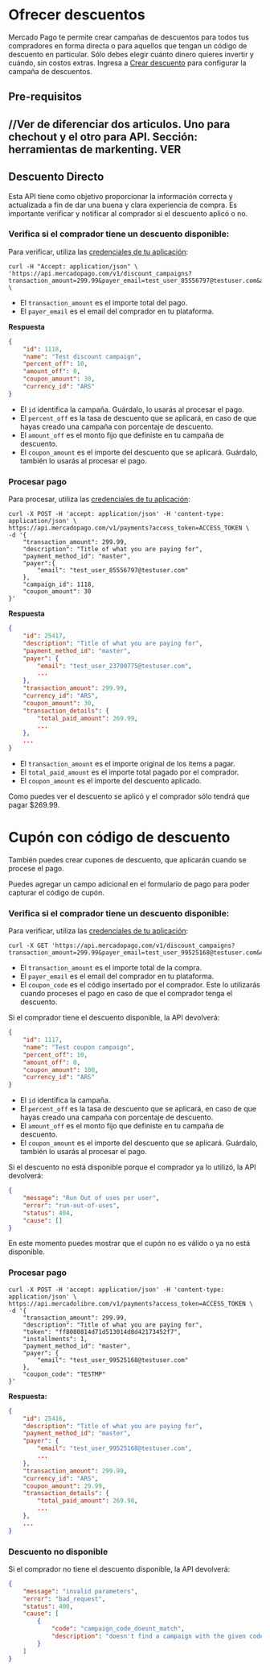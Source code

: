# Ofrecer descuentos

Mercado Pago te permite crear campañas de descuentos para todos tus compradores en forma directa o para aquellos que tengan un código de descuento en particular. Sólo debes elegir cuánto dinero quieres invertir y cuándo, sin costos extras. 
Ingresa a [Crear descuento](https://www.mercadopago.com.ar/campaigns/create) para configurar la campaña de descuentos.

## Pre-requisitos


## //Ver de diferenciar dos articulos. Uno para chechout y el otro para API. Sección: herramientas de markenting. VER



## Descuento Directo

Esta API tiene como objetivo proporcionar la información correcta y actualizada a fin de dar una buena y clara experiencia de compra. Es importante verificar y notificar al comprador si el descuento aplicó o no.

### Verifica si el comprador tiene un descuento disponible:

Para verificar, utiliza las [credenciales de tu aplicación](https://www.mercadopago.com/mla/account/credentials):

```curl
curl -H "Accept: application/json" \
'https://api.mercadopago.com/v1/discount_campaigns?transaction_amount=299.99&payer_email=test_user_85556797@testuser.com&access_token=ACCESS_TOKEN' \
```

- El `transaction_amount` es el importe total del pago.
- El `payer_email` es el email del comprador en tu plataforma.

**Respuesta**

```json
{
    "id": 1118,
    "name": "Test discount campaign",
    "percent_off": 10,
    "amount_off": 0,
    "coupon_amount": 30,
    "currency_id": "ARS"
}
```

- El `id` identifica la campaña. Guárdalo, lo usarás al procesar el pago.
- El `percent_off` es la tasa de descuento que se aplicará, en caso de que hayas creado una campaña con porcentaje de descuento.
- El `amount_off` es el monto fijo que definiste en tu campaña de descuento.
- El `coupon_amount` es el importe del descuento que se aplicará. Guárdalo, también lo usarás al procesar el pago.

### Procesar pago

Para procesar, utiliza las [credenciales de tu aplicación](https://www.mercadopago.com/mla/account/credentials):

```curl
curl -X POST -H 'accept: application/json' -H 'content-type: application/json' \
https://api.mercadopago.com/v1/payments?access_token=ACCESS_TOKEN \
-d '{
    "transaction_amount": 299.99,
    "description": "Title of what you are paying for",
    "payment_method_id": "master",
    "payer":{
        "email": "test_user_85556797@testuser.com"
    },
    "campaign_id": 1118,
    "coupon_amount": 30
}'
```

**Respuesta**

```json
{
	"id": 25417,
	"description": "Title of what you are paying for",
	"payment_method_id": "master",
	"payer": {
		"email": "test_user_23700775@testuser.com",
		...
	},
	"transaction_amount": 299.99,
	"currency_id": "ARS",
	"coupon_amount": 30,
	"transaction_details": {
		"total_paid_amount": 269.99,
		...
	},
	...
}
```

- El `transaction_amount` es el importe original de los items a pagar.
- El `total_paid_amount` es el importe total pagado por el comprador.
- El `coupon_amount` es el importe del descuento aplicado.

Como puedes ver el descuento se aplicó y el comprador sólo tendrá que pagar $269.99. 



# Cupón con código de descuento

También puedes crear cupones de descuento, que aplicarán cuando se procese el pago.

Puedes agregar un campo adicional en el formulario de pago para poder capturar el código de cupón.

### Verifica si el comprador tiene un descuento disponible:

Para verificar, utiliza las [credenciales de tu aplicación](https://www.mercadopago.com/mla/account/credentials):

```curl
curl -X GET 'https://api.mercadopago.com/v1/discount_campaigns?transaction_amount=299.99&payer_email=test_user_99525168@testuser.com&coupon_code=TESTMP&access_token=ACCESS_TOKEN'
```

- El `transaction_amount` es el importe total de la compra.
- El `payer_email` es el email del comprador en tu plataforma.
- El `coupon_code` es el código insertado por el comprador. Este lo utilizarás cuando proceses el pago en caso de que el comprador tenga el descuento.

Si el comprador tiene el descuento disponible, la API devolverá:

```json
{
    "id": 1117,
    "name": "Test coupon campaign",
    "percent_off": 10,
    "amount_off": 0,
    "coupon_amount": 100,
    "currency_id": "ARS"
}
```
- El `id` identifica la campaña. 
- El `percent_off` es la tasa de descuento que se aplicará, en caso de que hayas creado una campaña con porcentaje de descuento.
- El `amount_off` es el monto fijo que definiste en tu campaña de descuento.
- El `coupon_amount` es el importe del descuento que se aplicará. Guárdalo, también lo usarás al procesar el pago.


Si el descuento no está disponible porque el comprador ya lo utilizó, la API devolverá:

```json
{
    "message": "Run Out of uses per user",
    "error": "run-out-of-uses",
    "status": 404,
    "cause": []
}
```

En este momento puedes mostrar que el cupón no es válido o ya no está disponible.

### Procesar pago

```curl
curl -X POST -H 'accept: application/json' -H 'content-type: application/json' \
https://api.mercadolibre.com/v1/payments?access_token=ACCESS_TOKEN \
-d '{
    "transaction_amount": 299.99,
    "description": "Title of what you are paying for",
    "token": "ff8080814d71d513014d8d42173452f7",
    "installments": 1,
    "payment_method_id": "master",
    "payer": {
        "email": "test_user_99525168@testuser.com"
    },
    "coupon_code": "TESTMP"
}'
```

**Respuesta:**

```json
{
	"id": 25416,
	"description": "Title of what you are paying for",
	"payment_method_id": "master",
	"payer": {
		"email": "test_user_99525168@testuser.com",
		...
	},
	"transaction_amount": 299.99,
	"currency_id": "ARS",
	"coupon_amount": 29.99,
	"transaction_details": {
		"total_paid_amount": 269.98,
		...
	},
	...
}
```

### Descuento no disponible

Si el comprador no tiene el descuento disponible, la API devolverá:

```json
{
    "message": "invalid parameters",
    "error": "bad_request",
    "status": 400,
    "cause": [
        {
            "code": "campaign_code_doesnt_match",
            "description": "doesn't find a campaign with the given code"
        }
    ]
}
```
